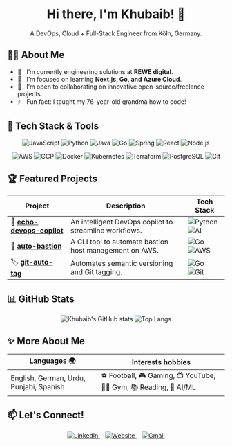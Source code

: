 <!-- Header -->
<div align="center">
  <h1>
    Hi there, I'm Khubaib! 👋
  </h1>
  <p>
    A DevOps, Cloud + Full-Stack Engineer from Köln, Germany.
  </p>
</div>

<!-- About Me -->
## 👨‍💻 About Me

- 🔭 &nbsp; I’m currently engineering solutions at **REWE digital**.
- 🌱 &nbsp; I’m focused on learning **Next.js, Go, and Azure Cloud**.
- 👯 &nbsp; I’m open to collaborating on innovative open-source/freelance projects.
- ⚡ &nbsp; Fun fact: I taught my 76-year-old grandma how to code!

<!-- Tech Stack -->
## 🚀 Tech Stack & Tools

<div align="center">
  <p>
    <img src="https://img.shields.io/badge/JavaScript-F7DF1E?style=for-the-badge&logo=javascript&logoColor=black" alt="JavaScript"/>
    <img src="https://img.shields.io/badge/Python-3776AB?style=for-the-badge&logo=python&logoColor=white" alt="Python"/>
    <img src="https://img.shields.io/badge/Java-ED8B00?style=for-the-badge&logo=openjdk&logoColor=white" alt="Java"/>
    <img src="https://img.shields.io/badge/Go-00ADD8?style=for-the-badge&logo=go&logoColor=white" alt="Go"/>
    <img src="https://img.shields.io/badge/Spring-6DB33F?style=for-the-badge&logo=spring&logoColor=white" alt="Spring"/>
    <img src="https://img.shields.io/badge/React-20232A?style=for-the-badge&logo=react&logoColor=61DAFB" alt="React"/>
    <img src="https://img.shields.io/badge/Node.js-339933?style=for-the-badge&logo=nodedotjs&logoColor=white" alt="Node.js"/>
  </p>
  <p>
    <img src="https://img.shields.io/badge/Amazon_AWS-232F3E?style=for-the-badge&logo=amazon-aws&logoColor=white" alt="AWS"/>
    <img src="https://img.shields.io/badge/Google_Cloud-4285F4?style=for-the-badge&logo=google-cloud&logoColor=white" alt="GCP"/>
    <img src="https://img.shields.io/badge/Docker-2496ED?style=for-the-badge&logo=docker&logoColor=white" alt="Docker"/>
    <img src="https://img.shields.io/badge/Kubernetes-326CE5?style=for-the-badge&logo=kubernetes&logoColor=white" alt="Kubernetes"/>
    <img src="https://img.shields.io/badge/Terraform-7B42BC?style=for-the-badge&logo=terraform&logoColor=white" alt="Terraform"/>
    <img src="https://img.shields.io/badge/PostgreSQL-4169E1?style=for-the-badge&logo=postgresql&logoColor=white" alt="PostgreSQL"/>
    <img src="https://img.shields.io/badge/Git-F05032?style=for-the-badge&logo=git&logoColor=white" alt="Git"/>
  </p>
</div>

<!-- Featured Projects -->
## 🏆 Featured Projects

| Project                                                              | Description                                                | Tech Stack                                                                                                                                                           |
| -------------------------------------------------------------------- | ---------------------------------------------------------- | -------------------------------------------------------------------------------------------------------------------------------------------------------------------- |
| 📂 **[echo-devops-copilot](https://github.com/mkhubaib666/echo-devops-copilot)** | An intelligent DevOps copilot to streamline workflows.     | <img src="https://img.shields.io/badge/Python-3776AB?style=flat-square&logo=python&logoColor=white" alt="Python"/> <img src="https://img.shields.io/badge/AI-black?style=flat-square" alt="AI"/> |
| 🔐 **[auto-bastion](https://github.com/mkhubaib666/auto-bastion)**       | A CLI tool to automate bastion host management on AWS.     | <img src="https://img.shields.io/badge/Go-00ADD8?style=flat-square&logo=go&logoColor=white" alt="Go"/> <img src="https://img.shields.io/badge/AWS-232F3E?style=flat-square&logo=amazon-aws&logoColor=white" alt="AWS"/> |
| 🏷️ **[git-auto-tag](https://github.com/mkhubaib666/git-auto-tag)**         | Automates semantic versioning and Git tagging.             | <img src="https://img.shields.io/badge/Go-00ADD8?style=flat-square&logo=go&logoColor=white" alt="Go"/> <img src="https://img.shields.io/badge/Git-F05032?style=flat-square&logo=git&logoColor=white" alt="Git"/> |

<!-- GitHub Stats -->
## 📊 GitHub Stats

<p align="center">
  <img src="https://github-readme-stats.vercel.app/api?username=MKhubaib666&show_icons=true&theme=radical&rank_icon=github" alt="Khubaib's GitHub stats" />
  <img src="https://github-readme-stats.vercel.app/api/top-langs/?username=MKhubaib666&layout=compact&theme=radical" alt="Top Langs" />
</p>

<!-- Personal -->
## ✨ More About Me

| Languages 🌍              | Interests  hobbies                               |
| ------------------------- | ------------------------------------------------- |
| English, German, Urdu, Punjabi, Spanish    | ⚽️ Football, 🎮 Gaming, 📺 YouTube, 🏋️‍♂️ Gym, 📚 Reading, 🤖 AI/ML      | 
                                        

<!-- Contact -->
## 📫 Let's Connect!

<p align="center">
  <a href="https://www.linkedin.com/in/khubaibathar/">
    <img src="https://img.shields.io/badge/LinkedIn-0077B5?style=for-the-badge&logo=linkedin&logoColor=white" alt="LinkedIn"/>
  </a>
  &nbsp;&nbsp;
  <a href="https://khubaibathar.com">
    <img src="https://img.shields.io/badge/Website-4A4A4A?style=for-the-badge&logo=About.me&logoColor=white" alt="Website"/>
  </a>
  &nbsp;&nbsp;
  <a href="mailto:khubaibathar.99@gmail.com">
    <img src="https://img.shields.io/badge/Gmail-D14836?style=for-the-badge&logo=gmail&logoColor=white" alt="Gmail"/>
  </a>
</p>
